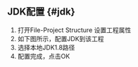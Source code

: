 ## **JDK配置** {#jdk}

1.  打开File-Project Structure 设置工程属性
2.  如下图所示，配置JDK到该工程
3.  选择本地JDK1.8路径
4.  配置完成，点击OK